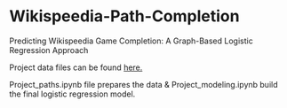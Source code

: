 # Wikispeedia-Path-Completion
 Predicting Wikispeedia Game Completion: A Graph-Based Logistic Regression Approach
 
 Project data files can be found [here.](https://snap.stanford.edu/data/wikispeedia.html)

 Project_paths.ipynb file prepares the data & Project_modeling.ipynb build the final logistic regression model.
